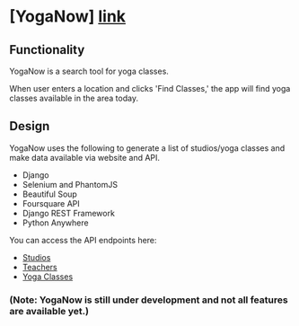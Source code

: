 # [YogaNow] [link]

[link]: http://yoganow.pythonanywhere.com/

## Functionality

YogaNow is a search tool for yoga classes.

When user enters a location and clicks 'Find Classes,' the app will find yoga classes available in the area today.

## Design

YogaNow uses the following to generate a list of studios/yoga classes and make data available via website and API.

* Django
* Selenium and PhantomJS
* Beautiful Soup
* Foursquare API
* Django REST Framework
* Python Anywhere

You can access the API endpoints here:

* [Studios][studios]
* [Teachers][teachers]
* [Yoga Classes][yogaclasses]

[studios]: http://yoganow.pythonanywhere.com/api/studios/
[teachers]: http://yoganow.pythonanywhere.com/api/teachers/
[yogaclasses]: http://yoganow.pythonanywhere.com/api/yogaclasses/

### (Note: YogaNow is still under development and not all features are available yet.)

